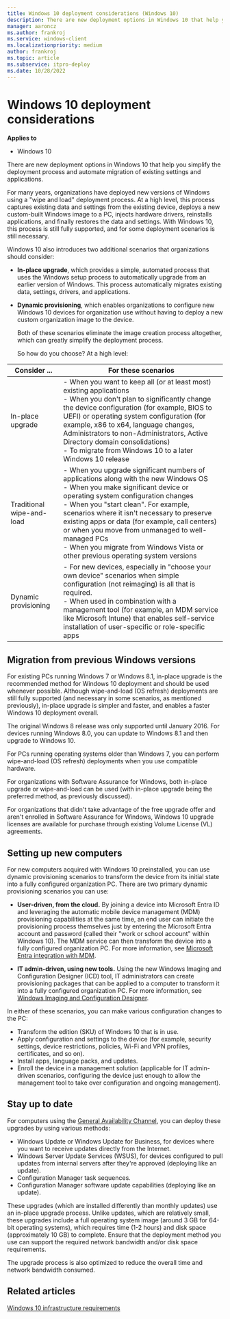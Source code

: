 ```yaml
---
title: Windows 10 deployment considerations (Windows 10)
description: There are new deployment options in Windows 10 that help you simplify the deployment process and automate migration of existing settings and applications.
manager: aaroncz
ms.author: frankroj
ms.service: windows-client
ms.localizationpriority: medium
author: frankroj
ms.topic: article
ms.subservice: itpro-deploy
ms.date: 10/28/2022
---
```


# Windows 10 deployment considerations

**Applies to**

-   Windows 10

There are new deployment options in Windows 10 that help you simplify the deployment process and automate migration of existing settings and applications.

For many years, organizations have deployed new versions of Windows using a "wipe and load" deployment process. At a high level, this process captures existing data and settings from the existing device, deploys a new custom-built Windows image to a PC, injects hardware drivers, reinstalls applications, and finally restores the data and settings. With Windows 10, this process is still fully supported, and for some deployment scenarios is still necessary.

Windows 10 also introduces two additional scenarios that organizations should consider:

-   **In-place upgrade**, which provides a simple, automated process that uses the Windows setup process to automatically upgrade from an earlier version of Windows. This process automatically migrates existing data, settings, drivers, and applications.

-   **Dynamic provisioning**, which enables organizations to configure new Windows 10 devices for organization use without having to deploy a new custom organization image to the device.

    Both of these scenarios eliminate the image creation process altogether, which can greatly simplify the deployment process.

    So how do you choose? At a high level:

| Consider ... | For these scenarios  |
|---|---|
| In-place upgrade  | - When you want to keep all (or at least most) existing applications<br/>- When you don't plan to significantly change the device configuration (for example, BIOS to UEFI) or operating system configuration (for example, x86 to x64, language changes, Administrators to non-Administrators, Active Directory domain consolidations)<br/>- To migrate from Windows 10 to a later Windows 10 release |
| Traditional wipe-and-load | - When you upgrade significant numbers of applications along with the new Windows OS<br/>- When you make significant device or operating system configuration changes<br/>- When you "start clean". For example, scenarios where it isn't necessary to preserve existing apps or data (for example, call centers) or when you move from unmanaged to well-managed PCs<br/>- When you migrate from Windows Vista or other previous operating system versions |
| Dynamic provisioning | - For new devices, especially in "choose your own device" scenarios when simple configuration (not reimaging) is all that is required. <br/>- When used in combination with a management tool (for example, an MDM service like Microsoft Intune) that enables self-service installation of user-specific or role-specific apps |

## Migration from previous Windows versions

For existing PCs running Windows 7 or Windows 8.1, in-place upgrade is the recommended method for Windows 10 deployment and should be used whenever possible. Although wipe-and-load (OS refresh) deployments are still fully supported (and necessary in some scenarios, as mentioned previously), in-place upgrade is simpler and faster, and enables a faster Windows 10 deployment overall.

The original Windows 8 release was only supported until January 2016. For devices running Windows 8.0, you can update to Windows 8.1 and then upgrade to Windows 10.

For PCs running operating systems older than Windows 7, you can perform wipe-and-load (OS refresh) deployments when you use compatible hardware.

For organizations with Software Assurance for Windows, both in-place upgrade or wipe-and-load can be used (with in-place upgrade being the preferred method, as previously discussed).

For organizations that didn't take advantage of the free upgrade offer and aren't enrolled in Software Assurance for Windows, Windows 10 upgrade licenses are available for purchase through existing Volume License (VL) agreements.

## Setting up new computers

For new computers acquired with Windows 10 preinstalled, you can use dynamic provisioning scenarios to transform the device from its initial state into a fully configured organization PC. There are two primary dynamic provisioning scenarios you can use:

-   **User-driven, from the cloud.** By joining a device into Microsoft Entra ID and leveraging the automatic mobile device management (MDM) provisioning capabilities at the same time, an end user can initiate the provisioning process themselves just by entering the Microsoft Entra account and password (called their "work or school account" within Windows 10). The MDM service can then transform the device into a fully configured organization PC. For more information, see [Microsoft Entra integration with MDM](/windows/client-management/mdm/azure-active-directory-integration-with-mdm).

-   **IT admin-driven, using new tools.** Using the new Windows Imaging and Configuration Designer (ICD) tool, IT administrators can create provisioning packages that can be applied to a computer to transform it into a fully configured organization PC. For more information, see [Windows Imaging and Configuration Designer](/windows/configuration/provisioning-packages/provisioning-install-icd).

In either of these scenarios, you can make various configuration changes to the PC:

-   Transform the edition (SKU) of Windows 10 that is in use.
-   Apply configuration and settings to the device (for example, security settings, device restrictions, policies, Wi-Fi and VPN profiles, certificates, and so on).
-   Install apps, language packs, and updates.
-   Enroll the device in a management solution (applicable for IT admin-driven scenarios, configuring the device just enough to allow the management tool to take over configuration and ongoing management).

## Stay up to date

For computers using the [General Availability Channel](../update/waas-overview.md#general-availability-channel), you can deploy these upgrades by using various methods:

-   Windows Update or Windows Update for Business, for devices where you want to receive updates directly from the Internet.
-   Windows Server Update Services (WSUS), for devices configured to pull updates from internal servers after they're approved (deploying like an update).
-   Configuration Manager task sequences.
-   Configuration Manager software update capabilities (deploying like an update).

These upgrades (which are installed differently than monthly updates) use an in-place upgrade process. Unlike updates, which are relatively small, these upgrades include a full operating system image (around 3 GB for 64-bit operating systems), which requires time (1-2 hours) and disk space (approximately 10 GB) to complete. Ensure that the deployment method you use can support the required network bandwidth and/or disk space requirements.

The upgrade process is also optimized to reduce the overall time and network bandwidth consumed.

## Related articles

[Windows 10 infrastructure requirements](windows-10-infrastructure-requirements.md)
